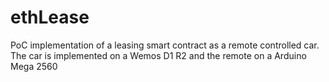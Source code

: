 # ethLease
PoC implementation of a leasing smart contract as a remote controlled car. The car is implemented on a Wemos D1 R2 and the remote on a Arduino Mega 2560
